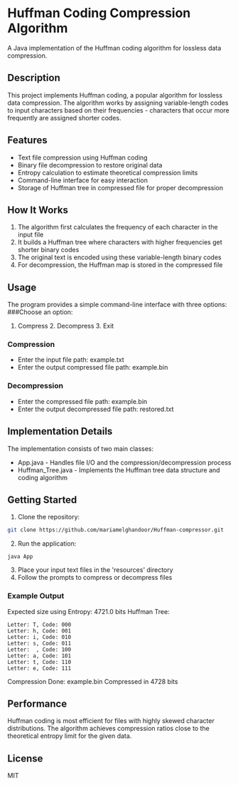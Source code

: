 # Huffman Coding Compression Algorithm
A Java implementation of the Huffman coding algorithm for lossless data compression.
## Description
This project implements Huffman coding, a popular algorithm for lossless data compression. The algorithm works by assigning variable-length codes to input characters based on their frequencies - characters that occur more frequently are assigned shorter codes.
## Features

* Text file compression using Huffman coding
* Binary file decompression to restore original data
* Entropy calculation to estimate theoretical compression limits
* Command-line interface for easy interaction
* Storage of Huffman tree in compressed file for proper decompression

## How It Works
1. The algorithm first calculates the frequency of each character in the input file
2. It builds a Huffman tree where characters with higher frequencies get shorter binary codes
3. The original text is encoded using these variable-length binary codes
4. For decompression, the Huffman map is stored in the compressed file

## Usage
The program provides a simple command-line interface with three options:
###Choose an option:
1. Compress 2. Decompress 3. Exit
### Compression
* Enter the input file path: example.txt
* Enter the output compressed file path: example.bin
### Decompression
* Enter the compressed file path: example.bin
* Enter the output decompressed file path: restored.txt
## Implementation Details
The implementation consists of two main classes:

* App.java - Handles file I/O and the compression/decompression process
* Huffman_Tree.java - Implements the Huffman tree data structure and coding algorithm

## Getting Started

1. Clone the repository:
   
```bash
git clone https://github.com/mariamelghandoor/Huffman-compressor.git
```

2. Run the application:
   
```
java App
```

3. Place your input text files in the 'resources' directory
4. Follow the prompts to compress or decompress files

### Example Output

Expected size using Entropy: 4721.0 bits
Huffman Tree: 

```
Letter: T, Code: 000
Letter: h, Code: 001
Letter: i, Code: 010
Letter: s, Code: 011
Letter:  , Code: 100
Letter: a, Code: 101
Letter: t, Code: 110
Letter: e, Code: 111

```
Compression Done: example.bin
Compressed in 4728 bits
## Performance
Huffman coding is most efficient for files with highly skewed character distributions. The algorithm achieves compression ratios close to the theoretical entropy limit for the given data.
## License
MIT
